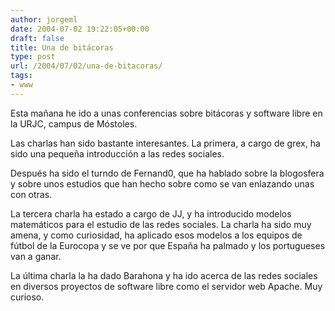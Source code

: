 ```yaml
---
author: jorgeml
date: 2004-07-02 19:22:05+00:00
draft: false
title: Una de bitácoras
type: post
url: /2004/07/02/una-de-bitacoras/
tags:
- www
---
```


Esta mañana he ido a unas conferencias sobre bitácoras y software libre en la URJC, campus de Móstoles.

Las charlas han sido bastante interesantes. La primera, a cargo de grex, ha sido una pequeña introducción a las redes sociales.

Después ha sido el turndo de Fernand0, que ha hablado sobre la blogosfera y sobre unos estudios que han hecho sobre como se van enlazando unas con otras.

La tercera charla ha estado a cargo de JJ, y ha introducido modelos matemáticos para el estudio de las redes sociales. La charla ha sido muy amena, y como curiosidad, ha aplicado esos modelos a los equipos de fútbol de la Eurocopa y se ve por que España ha palmado y los portugueses van a ganar.

La última charla la ha dado Barahona y ha ido acerca de las redes sociales en diversos proyectos de software libre como el servidor web Apache. Muy curioso.
